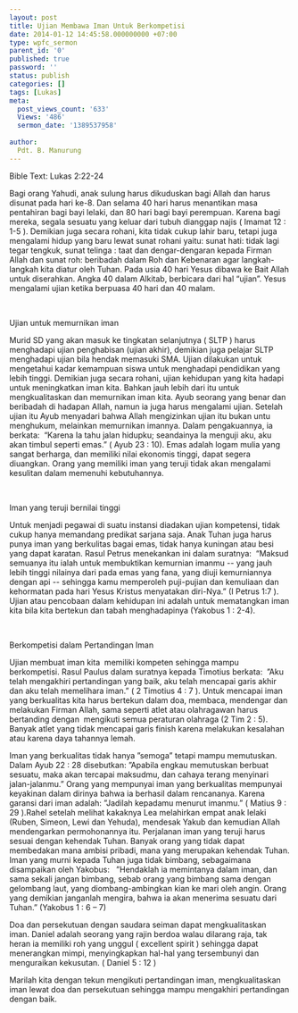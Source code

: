 ```yaml
---
layout: post
title: Ujian Membawa Iman Untuk Berkompetisi
date: 2014-01-12 14:45:58.000000000 +07:00
type: wpfc_sermon
parent_id: '0'
published: true
password: ''
status: publish
categories: []
tags: [Lukas]
meta:
  post_views_count: '633'
  Views: '486'
  sermon_date: '1389537958'
  
author:
  Pdt. B. Manurung
---
```

<p>Bible Text: Lukas 2:22-24</p>
<p>Bagi orang Yahudi, anak sulung harus dikuduskan bagi Allah dan harus disunat pada hari ke-8. Dan selama 40 hari harus menantikan masa pentahiran bagi bayi lelaki, dan 80 hari bagi bayi perempuan. Karena bagi mereka, segala sesuatu yang keluar dari tubuh dianggap najis ( Imamat 12 : 1-5 ). Demikian juga secara rohani, kita tidak cukup lahir baru, tetapi juga mengalami hidup yang baru lewat sunat rohani yaitu: sunat hati: tidak lagi tegar tengkuk, sunat telinga : taat dan dengar-dengaran kepada Firman Allah dan sunat roh: beribadah dalam Roh dan Kebenaran agar langkah-langkah kita diatur oleh Tuhan. Pada usia 40 hari Yesus dibawa ke Bait Allah untuk diserahkan. Angka 40 dalam Alkitab, berbicara dari hal “ujian”. Yesus mengalami ujian ketika berpuasa 40 hari dan 40 malam.</p>
<p>&nbsp;</p>
<p>Ujian untuk memurnikan iman </p>
<p>Murid SD yang akan masuk ke tingkatan selanjutnya ( SLTP ) harus menghadapi ujian penghabisan (ujian akhir), demikian juga pelajar SLTP menghadapi ujian bila hendak memasuki SMA. Ujian dilakukan untuk mengetahui kadar kemampuan siswa untuk menghadapi pendidikan yang lebih tinggi. Demikian juga secara rohani, ujian kehidupan yang kita hadapi untuk meningkatkan iman kita. Bahkan jauh lebih dari itu untuk mengkualitaskan dan memurnikan iman kita. Ayub seorang yang benar dan beribadah di hadapan Allah, namun ia juga harus mengalami ujian. Setelah ujian itu Ayub menyadari bahwa Allah mengizinkan ujian itu bukan untu menghukum, melainkan memurnikan imannya. Dalam pengakuannya, ia berkata:  “Karena Ia tahu jalan hidupku; seandainya Ia menguji aku, aku akan timbul seperti emas.” ( Ayub 23 : 10). Emas adalah logam mulia yang sangat berharga, dan memiliki nilai ekonomis tinggi, dapat segera diuangkan. Orang yang memiliki iman yang teruji tidak akan mengalami kesulitan dalam memenuhi kebutuhannya.</p>
<p>&nbsp;</p>
<p>Iman yang teruji bernilai tinggi</p>
<p>Untuk menjadi pegawai di suatu instansi diadakan ujian kompetensi, tidak cukup hanya memandang predikat sarjana saja. Anak Tuhan juga harus punya iman yang berkulitas bagai emas, tidak hanya kuningan atau besi yang dapat karatan. Rasul Petrus menekankan ini dalam suratnya:  “Maksud semuanya itu ialah untuk membuktikan kemurnian imanmu -- yang jauh lebih tinggi nilainya dari pada emas yang fana, yang diuji kemurniannya dengan api -- sehingga kamu memperoleh puji-pujian dan kemuliaan dan kehormatan pada hari Yesus Kristus menyatakan diri-Nya.” (I Petrus 1:7 ). Ujian atau pencobaan dalam kehidupan ini adalah untuk mematangkan iman kita bila kita bertekun dan tabah menghadapinya (Yakobus 1 : 2-4).</p>
<p>&nbsp;</p>
<p>Berkompetisi dalam Pertandingan Iman</p>
<p>Ujian membuat iman kita  memiliki kompeten sehingga mampu berkompetisi. Rasul Paulus dalam suratnya kepada Timotius berkata:  ”Aku telah mengakhiri pertandingan yang baik, aku telah mencapai garis akhir dan aku telah memelihara iman.” ( 2 Timotius 4 : 7 ). Untuk mencapai iman yang berkualitas kita harus bertekun dalam doa, membaca, mendengar dan melakukan Firman Allah, sama seperti atlet atau olahragawan harus bertanding dengan  mengikuti semua peraturan olahraga (2 Tim 2 : 5). Banyak atlet yang tidak mencapai garis finish karena melakukan kesalahan atau karena daya tahannya lemah.</p>
<p>Iman yang berkualitas tidak hanya ”semoga” tetapi mampu memutuskan. Dalam Ayub 22 : 28 disebutkan: ”Apabila engkau memutuskan berbuat sesuatu, maka akan tercapai maksudmu, dan cahaya terang menyinari jalan-jalanmu.” Orang yang mempunyai iman yang berkualitas mempunyai keyakinan dalam dirinya bahwa ia berhasil dalam rencananya. Karena garansi dari iman adalah: ”Jadilah kepadamu menurut imanmu.” ( Matius 9 : 29 ).Rahel setelah melihat kakaknya Lea melahirkan empat anak lelaki (Ruben, Simeon, Lewi dan Yehuda), mendesak Yakub dan kemudian Allah mendengarkan permohonannya itu. Perjalanan iman yang teruji harus sesuai dengan kehendak Tuhan. Banyak orang yang tidak dapat membedakan mana ambisi pribadi, mana yang merupakan kehendak Tuhan. Iman yang murni kepada Tuhan juga tidak bimbang, sebagaimana disampaikan oleh Yakobus:   ”Hendaklah ia memintanya dalam iman, dan sama sekali jangan bimbang, sebab orang yang bimbang sama dengan gelombang laut, yang diombang-ambingkan kian ke mari oleh angin. Orang yang demikian janganlah mengira, bahwa ia akan menerima sesuatu dari Tuhan.” (Yakobus 1 : 6 – 7)</p>
<p>Doa dan persekutuan dengan saudara seiman dapat mengkualitaskan  iman. Daniel adalah seorang yang rajin berdoa walau dilarang raja, tak heran ia memiliki roh yang unggul ( excellent spirit ) sehingga dapat menerangkan mimpi, menyingkapkan hal-hal yang tersembunyi dan menguraikan kekusutan. ( Daniel 5 : 12 )</p>
<p>Marilah kita dengan tekun mengikuti pertandingan iman, mengkualitaskan iman lewat doa dan persekutuan sehingga mampu mengakhiri pertandingan dengan baik.</p>
